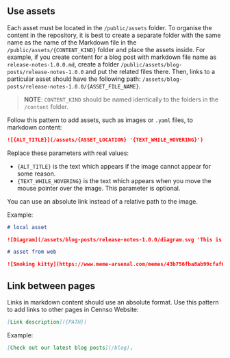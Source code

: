 ## Use assets

Each asset must be located in the `/public/assets` folder. To organise the content in the repository, it is best to create a separate folder with the same name as the name of the Markdown file in the `/public/assets/{CONTENT_KIND}` folder and place the assets inside. For example, if you create content for a blog post with markdown file name as `release-notes-1.0.0.md`, create a folder `/public/assets/blog-posts/release-notes-1.0.0` and put the related files there. Then, links to a particular asset should have the following path: `/assets/blog-posts/release-notes-1.0.0/{ASSET_FILE_NAME}`.

> **NOTE**: `CONTENT_KIND` should be named identically to the folders in the `/content` folder.

Follow this pattern to add assets, such as images or `.yaml` files, to markdown content:

```markdown
![{ALT_TITLE}](/assets/{ASSET_LOCATION} '{TEXT_WHILE_HOVERING}')
```

Replace these parameters with real values:

- `{ALT_TITLE}` is the text which appears if the image cannot appear for some reason.
- `{TEXT_WHILE_HOVERING}` is the text which appears when you move the mouse pointer over the image. This parameter is optional.

You can use an absolute link instead of a relative path to the image.

Example:

```markdown
# local asset

![Diagram](/assets/blog-posts/release-notes-1.0.0/diagram.svg 'This is a diagram!')

# asset from web

![Smoking kitty](https://www.meme-arsenal.com/memes/43b756fba8ab99cfaf6e25f8142194fe.jpg 'What a cute smoking kitty!')
```

## Link between pages

Links in markdown content should use an absolute format. Use this pattern to add links to other pages in Cennso Website:

```markdown
[Link description]({PATH})
```

Example:

```markdown
[Check out our latest blog posts](/blog).
```
